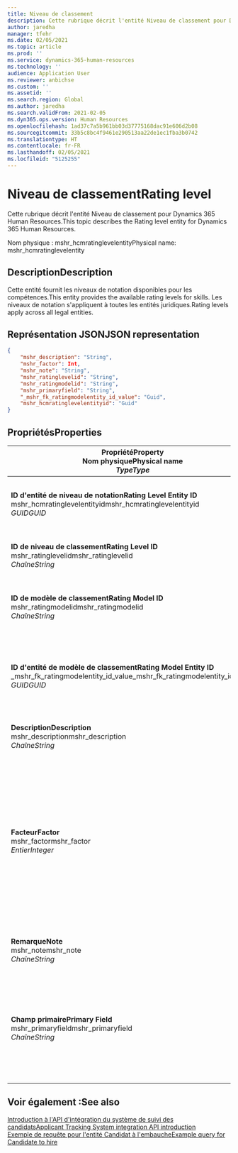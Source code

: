 ```yaml
---
title: Niveau de classement
description: Cette rubrique décrit l'entité Niveau de classement pour Dynamics 365 Human Resources.
author: jaredha
manager: tfehr
ms.date: 02/05/2021
ms.topic: article
ms.prod: ''
ms.service: dynamics-365-human-resources
ms.technology: ''
audience: Application User
ms.reviewer: anbichse
ms.custom: ''
ms.assetid: ''
ms.search.region: Global
ms.author: jaredha
ms.search.validFrom: 2021-02-05
ms.dyn365.ops.version: Human Resources
ms.openlocfilehash: 1ad37c7a5b961bb03d37775168dac91e606d2b08
ms.sourcegitcommit: 33b5c8bc4f9461e290513aa22de1ec1fba3b0742
ms.translationtype: HT
ms.contentlocale: fr-FR
ms.lasthandoff: 02/05/2021
ms.locfileid: "5125255"
---
```

# <a name="rating-level"></a><span data-ttu-id="02588-103">Niveau de classement</span><span class="sxs-lookup"><span data-stu-id="02588-103">Rating level</span></span>

<span data-ttu-id="02588-104">Cette rubrique décrit l'entité Niveau de classement pour Dynamics 365 Human Resources.</span><span class="sxs-lookup"><span data-stu-id="02588-104">This topic describes the Rating level entity for Dynamics 365 Human Resources.</span></span>

<span data-ttu-id="02588-105">Nom physique : mshr_hcmratinglevelentity</span><span class="sxs-lookup"><span data-stu-id="02588-105">Physical name: mshr_hcmratinglevelentity</span></span>

## <a name="description"></a><span data-ttu-id="02588-106">Description</span><span class="sxs-lookup"><span data-stu-id="02588-106">Description</span></span>

<span data-ttu-id="02588-107">Cette entité fournit les niveaux de notation disponibles pour les compétences.</span><span class="sxs-lookup"><span data-stu-id="02588-107">This entity provides the available rating levels for skills.</span></span> <span data-ttu-id="02588-108">Les niveaux de notation s'appliquent à toutes les entités juridiques.</span><span class="sxs-lookup"><span data-stu-id="02588-108">Rating levels apply across all legal entities.</span></span>

## <a name="json-representation"></a><span data-ttu-id="02588-109">Représentation JSON</span><span class="sxs-lookup"><span data-stu-id="02588-109">JSON representation</span></span>

```json
{
    "mshr_description": "String",
    "mshr_factor": Int,
    "mshr_note": "String",
    "mshr_ratinglevelid": "String",
    "mshr_ratingmodelid": "String",
    "mshr_primaryfield": "String",
    "_mshr_fk_ratingmodelentity_id_value": "Guid",
    "mshr_hcmratinglevelentityid": "Guid"
}
```

## <a name="properties"></a><span data-ttu-id="02588-110">Propriétés</span><span class="sxs-lookup"><span data-stu-id="02588-110">Properties</span></span>

| <span data-ttu-id="02588-111">Propriété</span><span class="sxs-lookup"><span data-stu-id="02588-111">Property</span></span><br><span data-ttu-id="02588-112">**Nom physique**</span><span class="sxs-lookup"><span data-stu-id="02588-112">**Physical name**</span></span><br><span data-ttu-id="02588-113">**_Type_**</span><span class="sxs-lookup"><span data-stu-id="02588-113">**_Type_**</span></span> | <span data-ttu-id="02588-114">Cas d’emploi</span><span class="sxs-lookup"><span data-stu-id="02588-114">Use</span></span> | <span data-ttu-id="02588-115">Description</span><span class="sxs-lookup"><span data-stu-id="02588-115">Description</span></span> |
| --- | --- | --- |
| <span data-ttu-id="02588-116">**ID d'entité de niveau de notation**</span><span class="sxs-lookup"><span data-stu-id="02588-116">**Rating Level Entity ID**</span></span><br><span data-ttu-id="02588-117">mshr_hcmratinglevelentityid</span><span class="sxs-lookup"><span data-stu-id="02588-117">mshr_hcmratinglevelentityid</span></span><br><span data-ttu-id="02588-118">*GUID*</span><span class="sxs-lookup"><span data-stu-id="02588-118">*GUID*</span></span> | <span data-ttu-id="02588-119">Lecture seule</span><span class="sxs-lookup"><span data-stu-id="02588-119">Read-only</span></span><br><span data-ttu-id="02588-120">Requis</span><span class="sxs-lookup"><span data-stu-id="02588-120">Required</span></span><br><span data-ttu-id="02588-121">Généré par le système</span><span class="sxs-lookup"><span data-stu-id="02588-121">System-generated</span></span> | <span data-ttu-id="02588-122">Identificateur unique généré par le système pour le niveau.</span><span class="sxs-lookup"><span data-stu-id="02588-122">The system-generated unique identifier for the level.</span></span> |
| <span data-ttu-id="02588-123">**ID de niveau de classement**</span><span class="sxs-lookup"><span data-stu-id="02588-123">**Rating Level ID**</span></span><br><span data-ttu-id="02588-124">mshr_ratinglevelid</span><span class="sxs-lookup"><span data-stu-id="02588-124">mshr_ratinglevelid</span></span><br><span data-ttu-id="02588-125">*Chaîne*</span><span class="sxs-lookup"><span data-stu-id="02588-125">*String*</span></span> | <span data-ttu-id="02588-126">Lecture/écriture</span><span class="sxs-lookup"><span data-stu-id="02588-126">Read/write</span></span><br><span data-ttu-id="02588-127">Requis</span><span class="sxs-lookup"><span data-stu-id="02588-127">Required</span></span> | <span data-ttu-id="02588-128">Identificateur unique lisible par l'utilisateur pour le niveau.</span><span class="sxs-lookup"><span data-stu-id="02588-128">User-readable unique identifier for the level.</span></span> |
| <span data-ttu-id="02588-129">**ID de modèle de classement**</span><span class="sxs-lookup"><span data-stu-id="02588-129">**Rating Model ID**</span></span><br><span data-ttu-id="02588-130">mshr_ratingmodelid</span><span class="sxs-lookup"><span data-stu-id="02588-130">mshr_ratingmodelid</span></span><br><span data-ttu-id="02588-131">*Chaîne*</span><span class="sxs-lookup"><span data-stu-id="02588-131">*String*</span></span> | <span data-ttu-id="02588-132">Lecture/écriture</span><span class="sxs-lookup"><span data-stu-id="02588-132">Read/write</span></span><br><span data-ttu-id="02588-133">Requis</span><span class="sxs-lookup"><span data-stu-id="02588-133">Required</span></span> | <span data-ttu-id="02588-134">Modèle de classement auquel appartient le niveau de classement.</span><span class="sxs-lookup"><span data-stu-id="02588-134">The rating model to which the rating level belongs.</span></span> |
| <span data-ttu-id="02588-135">**ID d'entité de modèle de classement**</span><span class="sxs-lookup"><span data-stu-id="02588-135">**Rating Model Entity ID**</span></span><br><span data-ttu-id="02588-136">_mshr_fk_ratingmodelentity_id_value</span><span class="sxs-lookup"><span data-stu-id="02588-136">_mshr_fk_ratingmodelentity_id_value</span></span><br><span data-ttu-id="02588-137">*GUID*</span><span class="sxs-lookup"><span data-stu-id="02588-137">*GUID*</span></span> | <span data-ttu-id="02588-138">Lecture seule</span><span class="sxs-lookup"><span data-stu-id="02588-138">Read-only</span></span><br><span data-ttu-id="02588-139">Requis</span><span class="sxs-lookup"><span data-stu-id="02588-139">Required</span></span><br><span data-ttu-id="02588-140">Clé étrangère : mshr_hcmratingmodelentityid de l'entité mshr_hcmratingmodelentity</span><span class="sxs-lookup"><span data-stu-id="02588-140">Foreign key: mshr_hcmratingmodelentityid of mshr_hcmratingmodelentity</span></span> | <span data-ttu-id="02588-141">Identificateur généré par le système pour le modèle d'évaluation auquel appartient le niveau d'évaluation.</span><span class="sxs-lookup"><span data-stu-id="02588-141">The system-generated identifier for the rating model to which the rating level belongs.</span></span> |
| <span data-ttu-id="02588-142">**Description**</span><span class="sxs-lookup"><span data-stu-id="02588-142">**Description**</span></span><br><span data-ttu-id="02588-143">mshr_description</span><span class="sxs-lookup"><span data-stu-id="02588-143">mshr_description</span></span><br><span data-ttu-id="02588-144">*Chaîne*</span><span class="sxs-lookup"><span data-stu-id="02588-144">*String*</span></span> | <span data-ttu-id="02588-145">Lecture/écriture</span><span class="sxs-lookup"><span data-stu-id="02588-145">Read/write</span></span><br><span data-ttu-id="02588-146">Requis</span><span class="sxs-lookup"><span data-stu-id="02588-146">Required</span></span> | <span data-ttu-id="02588-147">Description du niveau de classement.</span><span class="sxs-lookup"><span data-stu-id="02588-147">The description of the rating level.</span></span> |
| <span data-ttu-id="02588-148">**Facteur**</span><span class="sxs-lookup"><span data-stu-id="02588-148">**Factor**</span></span><br><span data-ttu-id="02588-149">mshr_factor</span><span class="sxs-lookup"><span data-stu-id="02588-149">mshr_factor</span></span><br><span data-ttu-id="02588-150">*Entier*</span><span class="sxs-lookup"><span data-stu-id="02588-150">*Integer*</span></span> | <span data-ttu-id="02588-151">Lecture/écriture</span><span class="sxs-lookup"><span data-stu-id="02588-151">Read/write</span></span><br><span data-ttu-id="02588-152">Requis</span><span class="sxs-lookup"><span data-stu-id="02588-152">Required</span></span> | <span data-ttu-id="02588-153">Facteur pour le niveau de classement.</span><span class="sxs-lookup"><span data-stu-id="02588-153">The factor for the rating level.</span></span> <span data-ttu-id="02588-154">Lorsque vous comparez des articles avec un autre nombre de niveaux de classement, le facteur permet de normaliser les scores.</span><span class="sxs-lookup"><span data-stu-id="02588-154">When you compare items with a different number of rating levels, the factor is used to normalize the scores.</span></span> <span data-ttu-id="02588-155">La valeur doit être un entier compris entre 0 et 9.</span><span class="sxs-lookup"><span data-stu-id="02588-155">The value must be an integer between 0 and 9.</span></span> |
| <span data-ttu-id="02588-156">**Remarque**</span><span class="sxs-lookup"><span data-stu-id="02588-156">**Note**</span></span><br><span data-ttu-id="02588-157">mshr_note</span><span class="sxs-lookup"><span data-stu-id="02588-157">mshr_note</span></span><br><span data-ttu-id="02588-158">*Chaîne*</span><span class="sxs-lookup"><span data-stu-id="02588-158">*String*</span></span> | <span data-ttu-id="02588-159">Lecture/écriture</span><span class="sxs-lookup"><span data-stu-id="02588-159">Read/write</span></span><br><span data-ttu-id="02588-160">Facultatif</span><span class="sxs-lookup"><span data-stu-id="02588-160">Optional</span></span> | <span data-ttu-id="02588-161">Toutes les notes associées au niveau de classement.</span><span class="sxs-lookup"><span data-stu-id="02588-161">Any notes associated with the rating level.</span></span> |
| <span data-ttu-id="02588-162">**Champ primaire**</span><span class="sxs-lookup"><span data-stu-id="02588-162">**Primary Field**</span></span><br><span data-ttu-id="02588-163">mshr_primaryfield</span><span class="sxs-lookup"><span data-stu-id="02588-163">mshr_primaryfield</span></span><br><span data-ttu-id="02588-164">*Chaîne*</span><span class="sxs-lookup"><span data-stu-id="02588-164">*String*</span></span> | <span data-ttu-id="02588-165">Lecture seule</span><span class="sxs-lookup"><span data-stu-id="02588-165">Read-only</span></span><br><span data-ttu-id="02588-166">Requis</span><span class="sxs-lookup"><span data-stu-id="02588-166">Required</span></span> | <span data-ttu-id="02588-167">Champ à utiliser comme identifiant principal de l'enregistrement d'entité.</span><span class="sxs-lookup"><span data-stu-id="02588-167">Field to be used as an identifier of the entity record.</span></span> <span data-ttu-id="02588-168">Combinaison de l'ID du niveau de classification et de l'ID du modèle de classement.</span><span class="sxs-lookup"><span data-stu-id="02588-168">Combination of rating level ID and rating model ID.</span></span> |

## <a name="see-also"></a><span data-ttu-id="02588-169">Voir également :</span><span class="sxs-lookup"><span data-stu-id="02588-169">See also</span></span>

[<span data-ttu-id="02588-170">Introduction à l'API d'intégration du système de suivi des candidats</span><span class="sxs-lookup"><span data-stu-id="02588-170">Applicant Tracking System integration API introduction</span></span>](hr-admin-integration-ats-api-introduction.md)<br>
[<span data-ttu-id="02588-171">Exemple de requête pour l'entité Candidat à l'embauche</span><span class="sxs-lookup"><span data-stu-id="02588-171">Example query for Candidate to hire</span></span>](hr-admin-integration-ats-api-candidate-to-hire-example-query.md)

